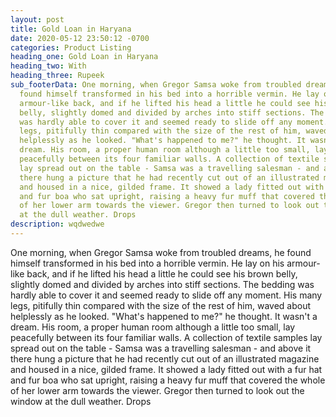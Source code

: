 ```yaml
---
layout: post
title: Gold Loan in Haryana
date: 2020-05-12 23:50:12 -0700
categories: Product Listing
heading_one: Gold Loan in Haryana
heading_two: With
heading_three: Rupeek
sub_footerData: One morning, when Gregor Samsa woke from troubled dreams, he
  found himself transformed in his bed into a horrible vermin. He lay on his
  armour-like back, and if he lifted his head a little he could see his brown
  belly, slightly domed and divided by arches into stiff sections. The bedding
  was hardly able to cover it and seemed ready to slide off any moment. His many
  legs, pitifully thin compared with the size of the rest of him, waved about
  helplessly as he looked. "What's happened to me?" he thought. It wasn't a
  dream. His room, a proper human room although a little too small, lay
  peacefully between its four familiar walls. A collection of textile samples
  lay spread out on the table - Samsa was a travelling salesman - and above it
  there hung a picture that he had recently cut out of an illustrated magazine
  and housed in a nice, gilded frame. It showed a lady fitted out with a fur hat
  and fur boa who sat upright, raising a heavy fur muff that covered the whole
  of her lower arm towards the viewer. Gregor then turned to look out the window
  at the dull weather. Drops
description: wqdwedwe
---
```

One morning, when Gregor Samsa woke from troubled dreams, he found himself transformed in his bed into a horrible vermin. He lay on his armour-like back, and if he lifted his head a little he could see his brown belly, slightly domed and divided by arches into stiff sections. The bedding was hardly able to cover it and seemed ready to slide off any moment. His many legs, pitifully thin compared with the size of the rest of him, waved about helplessly as he looked. "What's happened to me?" he thought. It wasn't a dream. His room, a proper human room although a little too small, lay peacefully between its four familiar walls. A collection of textile samples lay spread out on the table - Samsa was a travelling salesman - and above it there hung a picture that he had recently cut out of an illustrated magazine and housed in a nice, gilded frame. It showed a lady fitted out with a fur hat and fur boa who sat upright, raising a heavy fur muff that covered the whole of her lower arm towards the viewer. Gregor then turned to look out the window at the dull weather. Drops

